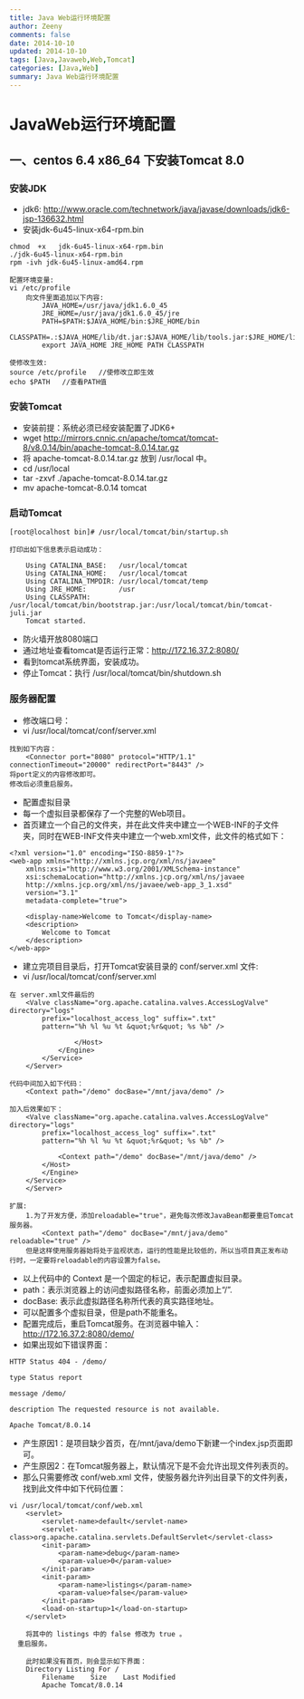 ```yaml
---
title: Java Web运行环境配置
author: Zeeny
comments: false
date: 2014-10-10
updated: 2014-10-10
tags: [Java,Javaweb,Web,Tomcat]
categories: [Java,Web]
summary: Java Web运行环境配置
---
```




# JavaWeb运行环境配置

## 一、centos 6.4 x86_64 下安装Tomcat 8.0

### 安装JDK

*   jdk6: <http://www.oracle.com/technetwork/java/javase/downloads/jdk6-jsp-136632.html>
*   安装jdk-6u45-linux-x64-rpm.bin

```
chmod  +x   jdk-6u45-linux-x64-rpm.bin 
./jdk-6u45-linux-x64-rpm.bin
rpm -ivh jdk-6u45-linux-amd64.rpm
	 
配置环境变量:
vi /etc/profile
	向文件里面追加以下内容:
		JAVA_HOME=/usr/java/jdk1.6.0_45
		JRE_HOME=/usr/java/jdk1.6.0_45/jre
		PATH=$PATH:$JAVA_HOME/bin:$JRE_HOME/bin
		CLASSPATH=.:$JAVA_HOME/lib/dt.jar:$JAVA_HOME/lib/tools.jar:$JRE_HOME/lib
		export JAVA_HOME JRE_HOME PATH CLASSPATH
	 
使修改生效:
source /etc/profile   //使修改立即生效 
echo $PATH   //查看PATH值
```

### 安装Tomcat

*   安装前提：系统必须已经安装配置了JDK6+
*   wget <http://mirrors.cnnic.cn/apache/tomcat/tomcat-8/v8.0.14/bin/apache-tomcat-8.0.14.tar.gz>
*   将  apache-tomcat-8.0.14.tar.gz 放到 /usr/local  中。
*   cd /usr/local
*   tar -zxvf ./apache-tomcat-8.0.14.tar.gz
*   mv apache-tomcat-8.0.14 tomcat

### 启动Tomcat

```
[root@localhost bin]# /usr/local/tomcat/bin/startup.sh
	
打印出如下信息表示启动成功：
	
	Using CATALINA_BASE:   /usr/local/tomcat
	Using CATALINA_HOME:   /usr/local/tomcat
	Using CATALINA_TMPDIR: /usr/local/tomcat/temp
	Using JRE_HOME:        /usr
	Using CLASSPATH:       /usr/local/tomcat/bin/bootstrap.jar:/usr/local/tomcat/bin/tomcat-juli.jar
	Tomcat started.
```

*   防火墙开放8080端口
*   通过地址查看tomcat是否运行正常：<http://172.16.37.2:8080/>
*   看到tomcat系统界面，安装成功。
*   停止Tomcat：执行 /usr/local/tomcat/bin/shutdown.sh


### 服务器配置

* 修改端口号：
* vi /usr/local/tomcat/conf/server.xml

```
找到如下内容：
	<Connector port="8080" protocol="HTTP/1.1" connectionTimeout="20000" redirectPort="8443" />
将port定义的内容修改即可。
修改后必须重启服务。
```

* 配置虚拟目录
* 每一个虚拟目录都保存了一个完整的Web项目。
* 首页建立一个自己的文件夹，并在此文件夹中建立一个WEB-INF的子文件夹，同时在WEB-INF文件夹中建立一个web.xml文件，此文件的格式如下：

```
<?xml version="1.0" encoding="ISO-8859-1"?>
<web-app xmlns="http://xmlns.jcp.org/xml/ns/javaee" 
	xmlns:xsi="http://www.w3.org/2001/XMLSchema-instance" 
	xsi:schemaLocation="http://xmlns.jcp.org/xml/ns/javaee 
	http://xmlns.jcp.org/xml/ns/javaee/web-app_3_1.xsd" 
	version="3.1" 
	metadata-complete="true">
	
	<display-name>Welcome to Tomcat</display-name>
	<description>
		Welcome to Tomcat
	</description>
</web-app>
```

* 建立完项目目录后，打开Tomcat安装目录的 conf/server.xml 文件:
* vi /usr/local/tomcat/conf/server.xml

```
在 server.xml文件最后的
	<Valve className="org.apache.catalina.valves.AccessLogValve" directory="logs"
		prefix="localhost_access_log" suffix=".txt"
		pattern="%h %l %u %t &quot;%r&quot; %s %b" />

				</Host>
			</Engine>
		</Service>
	</Server>
	
代码中间加入如下代码：
	<Context path="/demo" docBase="/mnt/java/demo" />
	
加入后效果如下：
	<Valve className="org.apache.catalina.valves.AccessLogValve" directory="logs"
		prefix="localhost_access_log" suffix=".txt"
		pattern="%h %l %u %t &quot;%r&quot; %s %b" />
       
			<Context path="/demo" docBase="/mnt/java/demo" />
		</Host>
		</Engine>
	</Service>
	</Server>	
	
扩展:
	1.为了开发方便，添加reloadable="true"，避免每次修改JavaBean都要重启Tomcat服务器。
		<Context path="/demo" docBase="/mnt/java/demo" reloadable="true" />
	但是这样使用服务器始将处于监视状态，运行的性能是比较低的，所以当项目真正发布动行时，一定要将reloadable的内容设置为false。
```

*  以上代码中的 Context 是一个固定的标记，表示配置虚拟目录。
*  path：表示浏览器上的访问虚拟路径名称，前面必须加上“/”.
*  docBase: 表示此虚拟路径名称所代表的真实路径地址。
*  可以配置多个虚拟目录，但是path不能重名。
*  配置完成后，重启Tomcat服务。在浏览器中输入：<http://172.16.37.2:8080/demo/>
*  如果出现如下错误界面：

```
HTTP Status 404 - /demo/

type Status report

message /demo/

description The requested resource is not available.

Apache Tomcat/8.0.14
```

* 产生原因1：是项目缺少首页，在/mnt/java/demo下新建一个index.jsp页面即可。
* 产生原因2：在Tomcat服务器上，默认情况下是不会允许出现文件列表页的。
* 那么只需要修改 conf/web.xml 文件，使服务器允许列出目录下的文件列表，找到此文件中如下代码位置：

```
vi /usr/local/tomcat/conf/web.xml
	<servlet>
		<servlet-name>default</servlet-name>
		<servlet-class>org.apache.catalina.servlets.DefaultServlet</servlet-class>
		<init-param>
			<param-name>debug</param-name>
			<param-value>0</param-value>
		</init-param>
		<init-param>
			<param-name>listings</param-name>
			<param-value>false</param-value>
		</init-param>
		<load-on-startup>1</load-on-startup>
	</servlet>
    
	将其中的 listings 中的 false 修改为 true 。
  重启服务。
  
	此时如果没有首页，则会显示如下界面：
    Directory Listing For /
		Filename	Size	Last Modified
		Apache Tomcat/8.0.14
```